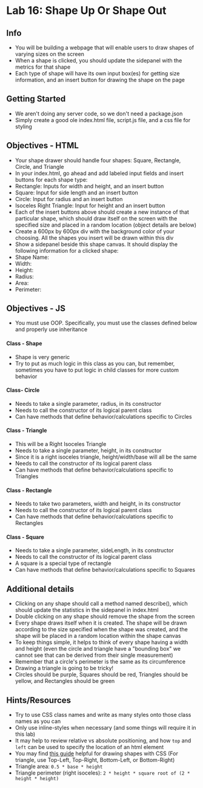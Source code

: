# Lab 16: Shape Up Or Shape Out

## Info

* You will be building a webpage that will enable users to draw shapes of varying sizes on the screen
* When a shape is clicked, you should update the sidepanel with the metrics for that shape
* Each type of shape will have its own input box(es) for getting size information, and an insert button for drawing the shape on the page

## Getting Started

* We aren't doing any server code, so we don't need a package.json
* Simply create a good ole index.html file, script.js file, and a css file for styling

## Objectives - HTML

* Your shape drawer should handle four shapes: Square, Rectangle, Circle, and Triangle
* In your index.html, go ahead and add labeled input fields and insert buttons for each shape type:
* Rectangle: Inputs for width and height, and an insert button
* Square: Input for side length and an insert button
* Circle: Input for radius and an insert button
* Isoceles Right Triangle: Input for height and an insert button
* Each of the insert buttons above should create a new instance of that particular shape, which should draw itself on the screen with the specified size and placed in a random location (object details are below)
* Create a 600px by 600px div with the background color of your choosing. All the shapes you insert will be drawn within this div
* Show a sidepanel beside this shape canvas. It should display the following information for a clicked shape:
* Shape Name:
* Width:
* Height:
* Radius:
* Area:
* Perimeter:

## Objectives - JS

* You must use OOP. Specifically, you must use the classes defined below and properly use inheritance

#### Class - Shape

* Shape is very generic
* Try to put as much logic in this class as you can, but remember, sometimes you have to put logic in child classes for more custom behavior

#### Class- Circle

* Needs to take a single parameter, radius, in its constructor
* Needs to call the constructor of its logical parent class
* Can have methods that define behavior/calculations specific to Circles

#### Class - Triangle

* This will be a Right Isoceles Triangle
* Needs to take a single parameter, height, in its constructor
* Since it is a right isoceles triangle, height/width/base will all be the same
* Needs to call the constructor of its logical parent class
* Can have methods that define behavior/calculations specific to Triangles

#### Class - Rectangle

* Needs to take two parameters, width and height, in its constructor
* Needs to call the constructor of its logical parent class
* Can have methods that define behavior/calculations specific to Rectangles

#### Class - Square

* Needs to take a single parameter, sideLength, in its constructor
* Needs to call the constructor of its logical parent class
* A square is a special type of rectangle
* Can have methods that define behavior/calculations specific to Squares

## Additional details

* Clicking on any shape should call a method named describe(), which should update the statistics in the sidepanel in index.html
* Double clicking on any shape should remove the shape from the screen
* Every shape draws itself when it is created. The shape will be drawn according to the size specified when the shape was created, and the shape will be placed in a random location within the shape canvas
* To keep things simple, it helps to think of every shape having a width and height (even the circle and triangle have a "bounding box" we cannot see that can be derived from their single measurement)
* Remember that a circle's perimeter is the same as its circumference
* Drawing a triangle is going to be tricky!
* Circles should be purple, Squares should be red, Triangles should be yellow, and Rectangles should be green

## Hints/Resources

* Try to use CSS class names and write as many styles onto those class names as you can
* Only use inline-styles when necessary (and some things will require it in this lab)
* It may help to review relative vs absolute positioning, and how `top` and `left` can be used to specify the location of an html element
* You may find [this guide](https://css-tricks.com/examples/ShapesOfCSS/) helpful for drawing shapes with CSS (For triangle, use Top-Left, Top-Right, Bottom-Left, or Bottom-Right)
* Triangle area: `0.5 * base * height`
* Triangle perimeter (right isoceles): `2 * height * square root of (2 * height * height)`
